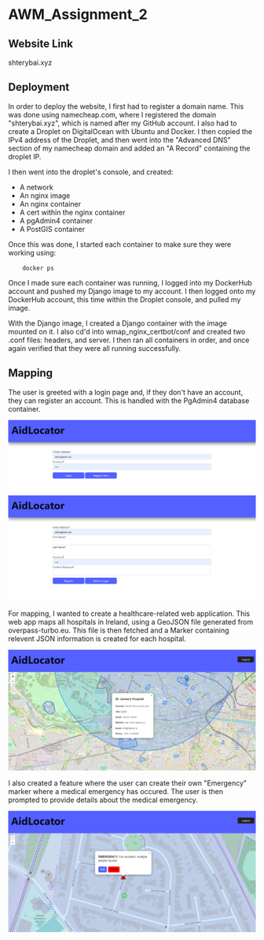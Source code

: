 # AWM_Assignment_2

## Website Link
shterybai.xyz

## Deployment
In order to deploy the website, I first had to register a domain name. This was done using namecheap.com, where I registered the domain "shterybai.xyz", which is named after my GitHub account. I also had to create a Droplet on DigitalOcean with Ubuntu and Docker. I then copied the IPv4 address of the Droplet, and then went into the "Advanced DNS" section of my namecheap domain and added an "A Record" containing the droplet IP.

I then went into the droplet's console, and created:
- A network
- An nginx image
- An nginx container
- A cert within the nginx container
- A pgAdmin4 container
- A PostGIS container

Once this was done, I started each container to make sure they were working using:

```
    docker ps
```

Once I made sure each container was running, I logged into my DockerHub account and pushed my Django image to my account. I then logged onto my DockerHub account, this time within the Droplet console, and pulled my image.

With the Django image, I created a Django container with the image mounted on it. I also cd'd into wmap_nginx_certbot/conf and created two .conf files: headers, and server. I then ran all containers in order, and once again verified that they were all running successfully.

## Mapping
The user is greeted with a login page and, if they don't have an account, they can register an account. This is handled with the PgAdmin4 database container.

![login](images/login.png)
![register](images/register.png)

For mapping, I wanted to create a healthcare-related web application. This web app maps all hospitals in Ireland, using a GeoJSON file generated from overpass-turbo.eu. This file is then fetched and a Marker containing relevent JSON information is created for each hospital.

![location](images/hospitalLocation.png)

I also created a feature where the user can create their own "Emergency" marker where a medical emergency has occured. The user is then prompted to provide details about the medical emergency.

![emergencyMarker](images/emergencyMarker.png)
